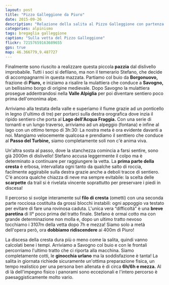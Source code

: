 ```yaml
---
layout: post
title: "Pizzo Galleggione da Piuro"
date: 2015-09-26
description: "Relazione della salita al Pizzo Galleggione con partenza da Piuro per Savogno, Lago dell'Acqua Fraggia e il passo del Turbine"
categories: alpinismo
tags: bregaglia galleggione  
caption: "Sulla vetta del Pizzo Galleggione"
flickr: 72157659163689655
gps: true
map: 46.366779,9.487727
---
```


Finalmente sono riuscito a realizzare questa piccola **pazzia** dal dislivello improbabile. Tutti i soci si defilano, ma non il temerario Stefano, che decide di accompagnarmi in questa mazzata. Partiamo col buio da **Borgonuovo,** frazione di **Piuro,** e iniziamo a risalire la mulattiera che conduce a **Savogno,** un bellissimo borgo di origine medievale. Dopo Savogno la mulattiera prosegue addentrandosi nella **Valle Alpiglia** per poi diventare sentiero poco prima dell'omonima alpe.

Arriviamo alla testata della valle e superiamo il fiume grazie ad un ponticello in legno (l'ultimo di tre) per portarci sulla destra orografica dove inzia il ripido sentiero che porta al **Lago dell'Acqua Fraggia.** Con una serie di tornanti e un lungo traverso, arriviamo ad un alpeggio (fontana) e infine al lago con un ottimo tempo di 3h:30: La nostra meta è ora evidente davanti a noi. Mangiamo velocemente qualcosa e prendiamo il senttiero che conduce al **Passo del Turbine,** siamo completamente soli non c'è anima viva.

Un'altra sosta al passo, dove la stanchezza comincia a farsi sentire, sono già 2000m di dislivello! Stefano accusa leggermente il colpo ma è determinato a continuare per raggiungere la vetta. La **prima parte della cresta** è erbosa, intervallata ogni tanto da qualche salto di roccia, facilmente aggirabile sulla destra grazie anche a deboli tracce di sentiero. C'è ancora qualche chiazza di neve ma sempre evitabile: la scelta delle **scarpette** da trail si è rivelata vincente soprattutto per preservare i piedi in discesa!

Il percorso si svolge interamente sul **filo di cresta** (ometti) con una seconda parte rocciosa costituita da grossi blocchi instabili: ogni appoggio va testato per evitare di fare una rovinosa caduta. L'unica vera “difficoltà” è una **breve paretina** di II° poco prima del tratto finale. Stefano è ormai cotto ma con grande determinazione non molla e, dopo un ultimo tratto nevoso tocchiamo i 3107m della vetta dopo 7h e mezza! Siamo solo a metà dell'opera però, ora **dobbiamo ridiscendere** ai 400m di Piuro!

La discesa della cresta dura più o meno come la salita, quindi vanno calcolati bene i tempi. Arriviamo a Savogno col buio e con le frontali percorriamo l'ultimo tratto che ci riporta alla macchina. Siamo completamente cotti, le **ginocchia urlano** ma la soddisfazione è tanta! La salita in giornata richiede sicuramente un'ottima preparazione fisica, un tempo realistico per una persona ben allenata è di circa **6h/6h e mezza.** Al di là dell'impegno fisico i panorami sono eccezionali e l'intero percorso è paesaggisticamente molto vario.

